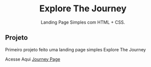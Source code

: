 
<h1 align="center">
Explore The Journey
</h1>


<p align="center">
Landing Page Simples com HTML + CSS.
</p>

## Projeto

Primeiro projeto feito uma landing page simples Explore The Journey 

Acesse Aqui <a href="https://carlosmartins33.github.io/Journey-Page/">Journey Page</a> 
